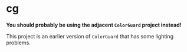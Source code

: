 # cg

**You should probably be using the adjacent `ColorGuard` project instead!**

This project is an earlier version of `ColorGuard` that has some lighting problems.